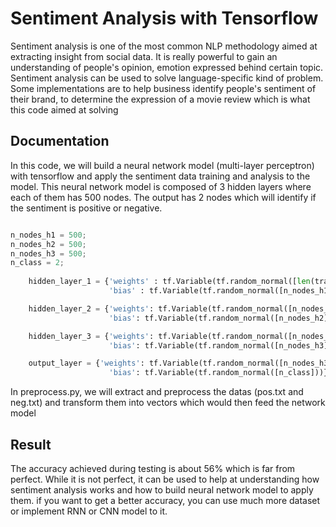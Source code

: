 # Sentiment Analysis with Tensorflow

Sentiment analysis is one of the most common NLP methodology aimed at extracting insight from social data. It is really powerful
to gain an understanding of people's opinion, emotion expressed behind certain topic. Sentiment analysis can be used to solve 
language-specific kind of problem. Some implementations are to help business identify people's sentiment of their brand, to 
determine the expression of a movie review which is what this code aimed at solving

## Documentation 

In this code, we will build a neural network model (multi-layer perceptron) with tensorflow and apply the sentiment data training and analysis to 
the model. This neural network model is composed of 3 hidden layers where each of them has 500 nodes. The output has 2 nodes which 
will identify if the sentiment is positive or negative.

```python

n_nodes_h1 = 500;
n_nodes_h2 = 500;
n_nodes_h3 = 500;
n_class = 2;
    
    hidden_layer_1 = {'weights' : tf.Variable(tf.random_normal([len(train_x[0]), n_nodes_h1])) ,
                      'bias' : tf.Variable(tf.random_normal([n_nodes_h1])) };

    hidden_layer_2 = {'weights': tf.Variable(tf.random_normal([n_nodes_h1, n_nodes_h2])),
                      'bias': tf.Variable(tf.random_normal([n_nodes_h2]))};

    hidden_layer_3 = {'weights': tf.Variable(tf.random_normal([n_nodes_h2, n_nodes_h3])),
                      'bias': tf.Variable(tf.random_normal([n_nodes_h3]))};

    output_layer = {'weights': tf.Variable(tf.random_normal([n_nodes_h3, n_class])),
                      'bias': tf.Variable(tf.random_normal([n_class]))};
```

In preprocess.py, we will extract and preprocess the datas (pos.txt and neg.txt) and transform them into vectors which would then feed the 
network model

## Result

The accuracy achieved during testing is about 56% which is far from perfect. While it is not perfect, it can be used to help at
understanding how sentiment analysis works and how to build neural network model to apply them. if you want to get a better 
accuracy, you can use much more dataset or implement RNN or CNN model to it.
